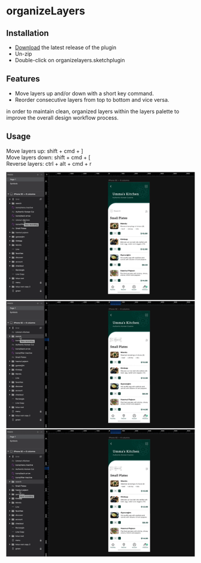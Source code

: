 # organizeLayers

## Installation

- [Download](https://github.com/eunicejson/organizeLayers/archive/v1.0.zip) the latest release of the plugin
- Un-zip
- Double-click on organizelayers.sketchplugin

## Features

- Move layers up and/or down with a short key command.
- Reorder consecutive layers from top to bottom and vice versa.

in order to maintain clean, organized layers within the layers palette to improve the overall design workflow process.

## Usage

Move layers up: shift + cmd + ]<br>
Move layers down: shift + cmd + [<br>
Reverse layers: ctrl + alt + cmd + r

![Move up](https://github.com/eunicejson/organizeLayers/blob/master/assets/move-up.gif)
<br>
![Move down](https://github.com/eunicejson/organizeLayers/blob/master/assets/move-down.gif)
<br>
![Reverse layers](https://github.com/eunicejson/organizeLayers/blob/master/assets/reverse-layers.gif)
<br>